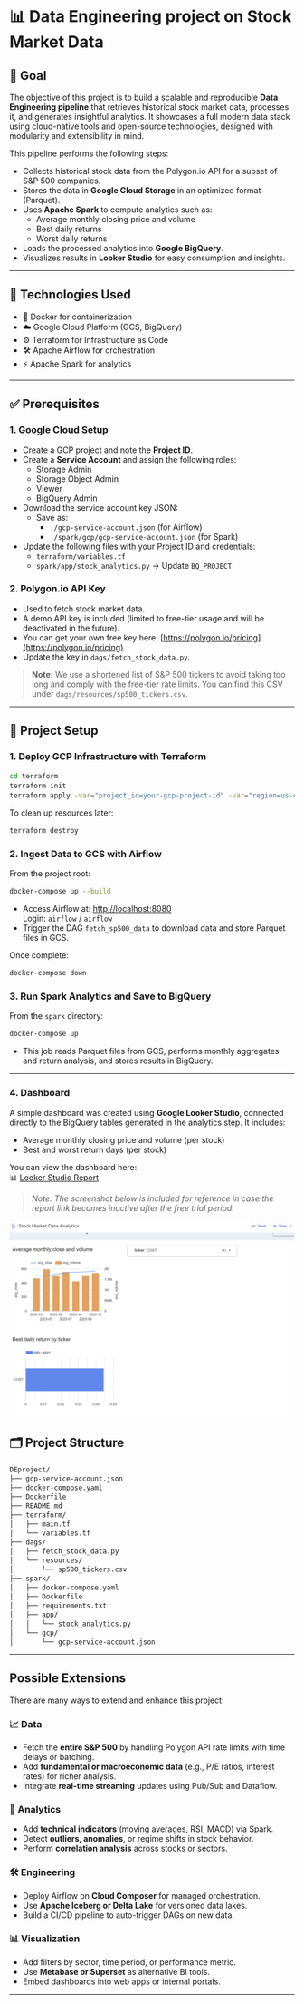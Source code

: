 # 📊 Data Engineering project on Stock Market Data

## 🧠 Goal

The objective of this project is to build a scalable and reproducible **Data Engineering pipeline** that retrieves historical stock market data, processes it, and generates insightful analytics. It showcases a full modern data stack using cloud-native tools and open-source technologies, designed with modularity and extensibility in mind.

This pipeline performs the following steps:

- Collects historical stock data from the Polygon.io API for a subset of S&P 500 companies.
- Stores the data in **Google Cloud Storage** in an optimized format (Parquet).
- Uses **Apache Spark** to compute analytics such as:
  - Average monthly closing price and volume
  - Best daily returns
  - Worst daily returns
- Loads the processed analytics into **Google BigQuery**.
- Visualizes results in **Looker Studio** for easy consumption and insights.

---

## 🔧 Technologies Used

- 🐳 Docker for containerization  
- ☁️ Google Cloud Platform (GCS, BigQuery)  
- ⚙️ Terraform for Infrastructure as Code  
- 🛠️ Apache Airflow for orchestration  
- ⚡ Apache Spark for analytics  

---

## ✅ Prerequisites

### 1. Google Cloud Setup

- Create a GCP project and note the **Project ID**.
- Create a **Service Account** and assign the following roles:
  - Storage Admin
  - Storage Object Admin
  - Viewer
  - BigQuery Admin
- Download the service account key JSON:
  - Save as:
    - `./gcp-service-account.json` (for Airflow)
    - `./spark/gcp/gcp-service-account.json` (for Spark)
- Update the following files with your Project ID and credentials:
  - `terraform/variables.tf`
  - `spark/app/stock_analytics.py` → Update `BQ_PROJECT`

### 2. Polygon.io API Key

- Used to fetch stock market data.
- A demo API key is included (limited to free-tier usage and will be deactivated in the future).
- You can get your own free key here: [https://polygon.io/pricing](https://polygon.io/pricing)
- Update the key in `dags/fetch_stock_data.py`.

> **Note:** We use a shortened list of S&P 500 tickers to avoid taking too long and comply with the free-tier rate limits. You can find this CSV under `dags/resources/sp500_tickers.csv`.

---

## 🚀 Project Setup

### 1. Deploy GCP Infrastructure with Terraform

```bash
cd terraform
terraform init
terraform apply -var="project_id=your-gcp-project-id" -var="region=us-central1"
```

To clean up resources later:

```bash
terraform destroy
```

### 2. Ingest Data to GCS with Airflow

From the project root:

```bash
docker-compose up --build
```

- Access Airflow at: [http://localhost:8080](http://localhost:8080)  
  Login: `airflow` / `airflow`
- Trigger the DAG `fetch_sp500_data` to download data and store Parquet files in GCS.

Once complete:

```bash
docker-compose down
```

### 3. Run Spark Analytics and Save to BigQuery

From the `spark` directory:

```bash
docker-compose up
```

- This job reads Parquet files from GCS, performs monthly aggregates and return analysis, and stores results in BigQuery.

---

### 4. Dashboard

A simple dashboard was created using **Google Looker Studio**, connected directly to the BigQuery tables generated in the analytics step. It includes:

- Average monthly closing price and volume (per stock)
- Best and worst return days (per stock)

You can view the dashboard here:  
📊 [Looker Studio Report](https://lookerstudio.google.com/reporting/2ad4cf58-09cd-4db1-be3b-71231c12bbcc)

> _Note: The screenshot below is included for reference in case the report link becomes inactive after the free trial period._


![alt text](image.png)


## 🗂️ Project Structure

```
DEproject/
├── gcp-service-account.json
├── docker-compose.yaml
├── Dockerfile
├── README.md
├── terraform/
│   ├── main.tf
│   └── variables.tf
├── dags/
│   ├── fetch_stock_data.py
│   └── resources/
│       └── sp500_tickers.csv
├── spark/
│   ├── docker-compose.yaml
│   ├── Dockerfile
│   ├── requirements.txt
│   ├── app/
│   │   └── stock_analytics.py
│   └── gcp/
│       └── gcp-service-account.json
```

---

## Possible Extensions

There are many ways to extend and enhance this project:

### 📈 Data
- Fetch the **entire S&P 500** by handling Polygon API rate limits with time delays or batching.
- Add **fundamental or macroeconomic data** (e.g., P/E ratios, interest rates) for richer analysis.
- Integrate **real-time streaming** updates using Pub/Sub and Dataflow.

### 🧠 Analytics
- Add **technical indicators** (moving averages, RSI, MACD) via Spark.
- Detect **outliers, anomalies**, or regime shifts in stock behavior.
- Perform **correlation analysis** across stocks or sectors.

### 🛠️ Engineering
- Deploy Airflow on **Cloud Composer** for managed orchestration.
- Use **Apache Iceberg or Delta Lake** for versioned data lakes.
- Build a CI/CD pipeline to auto-trigger DAGs on new data.

### 📊 Visualization
- Add filters by sector, time period, or performance metric.
- Use **Metabase or Superset** as alternative BI tools.
- Embed dashboards into web apps or internal portals.

---
